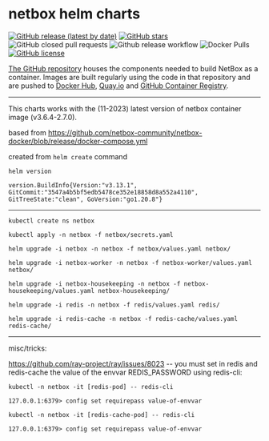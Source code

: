 # netbox helm charts

[![GitHub release (latest by date)](https://img.shields.io/github/v/release/netbox-community/netbox-docker)][github-release]
[![GitHub stars](https://img.shields.io/github/stars/netbox-community/netbox-docker)][github-stargazers]
![GitHub closed pull requests](https://img.shields.io/github/issues-pr-closed-raw/netbox-community/netbox-docker)
![Github release workflow](https://img.shields.io/github/workflow/status/netbox-community/netbox-docker/release)
![Docker Pulls](https://img.shields.io/docker/pulls/netboxcommunity/netbox)
[![GitHub license](https://img.shields.io/github/license/netbox-community/netbox-docker)][netbox-docker-license]

[The GitHub repository][netbox-docker-github] houses the components needed to build NetBox as a container.
Images are built regularly using the code in that repository and are pushed to [Docker Hub][netbox-dockerhub], [Quay.io][netbox-quayio] and [GitHub Container Registry][netbox-ghcr].

[github-stargazers]: https://github.com/netbox-community/netbox-docker/stargazers
[github-release]: https://github.com/netbox-community/netbox-docker/releases
[netbox-dockerhub]: https://hub.docker.com/r/netboxcommunity/netbox/
[netbox-quayio]: https://quay.io/repository/netboxcommunity/netbox
[netbox-ghcr]: https://github.com/netbox-community/netbox-docker/pkgs/container/netbox
[netbox-docker-github]: https://github.com/netbox-community/netbox-docker/
[netbox-docker-slack]: https://join.slack.com/t/netdev-community/shared_invite/zt-mtts8g0n-Sm6Wutn62q_M4OdsaIycrQ
[netbox-docker-slack-channel]: https://netdev-community.slack.com/archives/C01P0GEVBU7
[netbox-slack-channel]: https://netdev-community.slack.com/archives/C01P0FRSXRV
[netbox-docker-license]: https://github.com/netbox-community/netbox-docker/blob/release/LICENSE



---
This charts works with the (11-2023) latest version of netbox container image (v3.6.4-2.7.0).

based from https://github.com/netbox-community/netbox-docker/blob/release/docker-compose.yml

created from `helm create` command

`helm version`

 `version.BuildInfo{Version:"v3.13.1", GitCommit:"3547a4b5bf5edb5478ce352e18858d8a552a4110", GitTreeState:"clean", GoVersion:"go1.20.8"}`

---

`kubectl create ns netbox`

`kubectl apply -n netbox -f netbox/secrets.yaml`

`helm upgrade -i netbox -n netbox -f netbox/values.yaml netbox/`

`helm upgrade -i netbox-worker -n netbox -f netbox-worker/values.yaml netbox/`

`helm upgrade -i netbox-housekeeping -n netbox -f netbox-housekeeping/values.yaml netbox-housekeeping/`

`helm upgrade -i redis -n netbox -f redis/values.yaml redis/`

`helm upgrade -i redis-cache -n netbox -f redis-cache/values.yaml redis-cache/`


---
misc/tricks:

https://github.com/ray-project/ray/issues/8023 -- you must set in redis and redis-cache the value of the envvar REDIS_PASSWORD using redis-cli:

`kubectl -n netbox -it [redis-pod] -- redis-cli`

`127.0.0.1:6379> config set requirepass value-of-envvar`

`kubectl -n netbox -it [redis-cache-pod] -- redis-cli`

`127.0.0.1:6379> config set requirepass value-of-envvar`


